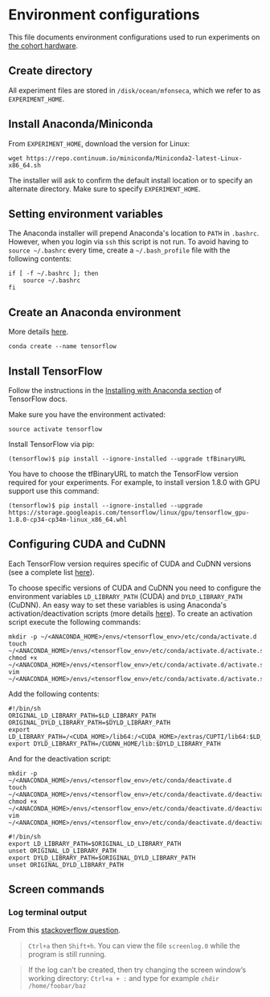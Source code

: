 # Environment configurations

This file documents environment configurations used to run experiments on [the cohort hardware](http://kinloch.inf.ed.ac.uk/cohort/wiki/index.php/Hardware_and_Experiments).

## Create directory
All experiment files are stored in `/disk/ocean/mfonseca`, which we refer to as `EXPERIMENT_HOME`.

## Install Anaconda/Miniconda
From `EXPERIMENT_HOME`, download the version for Linux:
```
wget https://repo.continuum.io/miniconda/Miniconda2-latest-Linux-x86_64.sh
```

The installer will ask to confirm the default install location or to specify an alternate directory. Make sure to specify `EXPERIMENT_HOME`.

## Setting environment variables
The Anaconda installer will prepend Anaconda's location to `PATH` in `.bashrc`. However, when you login via `ssh` this script is not run. To avoid having to `source ~/.bashrc` every time, create a `~/.bash_profile` file with the following contents:

```
if [ -f ~/.bashrc ]; then
    source ~/.bashrc
fi
```

## Create an Anaconda environment
More details [here](https://conda.io/docs/user-guide/tasks/manage-environments.html#creating-an-environment-with-commands).
```
conda create --name tensorflow
```

## Install TensorFlow

Follow the instructions in the [Installing with Anaconda section](https://www.tensorflow.org/install/install_linux#InstallingAnaconda) of TensorFlow docs.

Make sure you have the environment activated:
```
source activate tensorflow
```

Install TensorFlow via pip:
```
(tensorflow)$ pip install --ignore-installed --upgrade tfBinaryURL
```

You have to choose the tfBinaryURL to match the TensorFlow version required for your experiments. For example, to install version 1.8.0 with GPU support use this command:
```
(tensorflow)$ pip install --ignore-installed --upgrade https://storage.googleapis.com/tensorflow/linux/gpu/tensorflow_gpu-1.8.0-cp34-cp34m-linux_x86_64.whl
```

## Configuring CUDA and CuDNN
Each TensorFlow version requires specific of CUDA and CuDNN versions (see a complete list [here](https://www.tensorflow.org/install/install_sources)).

To choose specific versions of CUDA and CuDNN you need to configure the environment variables `LD_LIBRARY_PATH` (CUDA) and `DYLD_LIBRARY_PATH` (CuDNN). An easy way to set these variables is using Anaconda's activation/deactivation scripts (more details [here](https://blog.kovalevskyi.com/multiple-version-of-cuda-libraries-on-the-same-machine-b9502d50ae77)). To create an activation script execute the following commands:
```
mkdir -p ~/<ANACONDA_HOME>/envs/<tensorflow_env>/etc/conda/activate.d
touch ~/<ANACONDA_HOME>/envs/<tensorflow_env>/etc/conda/activate.d/activate.sh
chmod +x ~/<ANACONDA_HOME>/envs/<tensorflow_env>/etc/conda/activate.d/activate.sh
vim ~/<ANACONDA_HOME>/envs/<tensorflow_env>/etc/conda/activate.d/activate.sh
```

Add the following contents:
```
#!/bin/sh
ORIGINAL_LD_LIBRARY_PATH=$LD_LIBRARY_PATH
ORIGINAL_DYLD_LIBRARY_PATH=$DYLD_LIBRARY_PATH
export LD_LIBRARY_PATH=/<CUDA_HOME>/lib64:/<CUDA_HOME>/extras/CUPTI/lib64:$LD_LIBRARY_PATH
export DYLD_LIBRARY_PATH=/CUDNN_HOME/lib:$DYLD_LIBRARY_PATH
```

And for the deactivation script:
```
mkdir -p ~/<ANACONDA_HOME>/envs/<tensorflow_env>/etc/conda/deactivate.d
touch ~/<ANACONDA_HOME>/envs/<tensorflow_env>/etc/conda/deactivate.d/deactivate.sh
chmod +x ~/<ANACONDA_HOME>/envs/<tensorflow_env>/etc/conda/deactivate.d/deactivate.sh
vim ~/<ANACONDA_HOME>/envs/<tensorflow_env>/etc/conda/deactivate.d/deactivate.sh
```

```
#!/bin/sh
export LD_LIBRARY_PATH=$ORIGINAL_LD_LIBRARY_PATH
unset ORIGINAL_LD_LIBRARY_PATH
export DYLD_LIBRARY_PATH=$ORIGINAL_DYLD_LIBRARY_PATH
unset ORIGINAL_DYLD_LIBRARY_PATH
```

## Screen commands
### Log terminal output
From this [stackoverflow question](https://stackoverflow.com/questions/14208001/save-screen-program-output-to-a-file).

> `Ctrl+a` then `Shift+h`. You can view the file `screenlog.0` while the program is still running.

> If the log can’t be created, then try changing the screen window’s working directory: `Ctrl+a + :` and type for example `chdir /home/foobar/baz`
